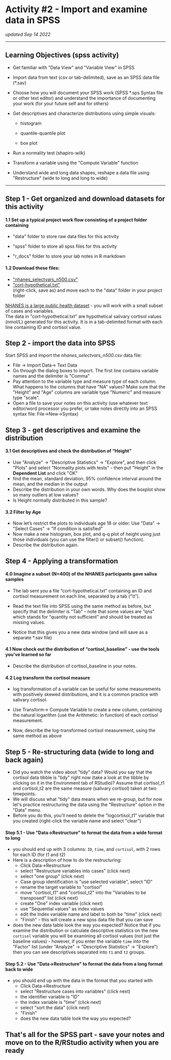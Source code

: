 # Activity #2 - Import and examine data in SPSS  
*updated Sep 14 2022*

------------------------------------------------------------------------

## Learning Objectives (spss activity)

-   Get familiar with "Data View" and "Variable View" in SPSS  

-   Import data from text (csv or tab-delimited), save as an SPSS data file (\*.sav)  

-   Choose how you will document your SPSS work (SPSS *.sps Syntax file or other text editor) and understand the importance of documenting your work (for your future self and for others)  

-   Get descriptives and characterize distributions using simple visuals:

    -   histogram

    -   quantile-quantile plot

    -   box plot

-   Run a normality test (shapiro-wilk)

-   Transform a variable using the "Compute Variable" function    

-   Understand wide and long data shapes, reshape a data file using "Restructure" (wide to long and long to wide)  

------------------------------------------------------------------------



## Step 1 - Get organized and download datasets for this activity

#### 1.1 Set up a typical project work flow consisting of a project folder containing

-   "data" folder to store raw data files for this activity  
    
-   "spss" folder to store all spss files for this activity  

-   "r_docs" folder to store your lab notes in R markdown  


#### 1.2 Download these files:  
- ["nhanes_selectvars_n500.csv"](../data/nhanes_selectvars_n500.csv)  
- ["cort-hypothetical.txt"](../data/cort-hypothetical.txt)  
(right-click, save as) and move each to the "data" folder in your project folder  

[NHANES is a large public health dataset](https://www.rdocumentation.org/packages/NHANES/versions/2.1.0/topics/NHANES) - you will work with a small subset of cases and variables.  
The data in "cort-hypothetical.txt" are hypothetical salivary cortisol values (nmol/L) generated for this activity. It is in a tab-delimited format with each line containing ID and cortisol value.  

## Step 2 - import the data into SPSS  

Start SPSS and import the *nhanes\_selectvars\_n500.csv* data file:  

- File -\> Import Data-\> Text Data  
- Go through the dialog boxes to import. The first line contains variable names and the delimiter is "Comma"  
- Pay attention to the variable type and measure type of each column. What happens to the columns that have "NA" values? Make sure that the "Height" and "Age" columns are variable type "Numeric" and measure type "scale".  
- Open a file to save your notes on this activity (use whatever text editor/word processor you prefer, or take notes directly into an SPSS syntax file: File->New->Syntax)  

## Step 3 - get descriptives and examine the distribution  

#### 3.1 Get descriptives and check the distribution of “Height” 
-   Use "Analyze" -\> "Descriptive Statistics" -\> "Explore", and then click "Plots" and select "Normality plots with tests" - then put "Height" in the **Dependent List** and click "OK"
-   find the mean, standard deviation, 95% confidence interval around the mean, and the median in the output
-   Describe the distribution in your own words. Why does the boxplot show so many outliers at low values?
-   Is Height normally distributed in this sample?

#### 3.2 Filter by Age

-   Now let’s restrict the plots to individuals age 18 or older. Use  "Data" -\> "Select Cases" -\> "If condition is satisfied"
-   Now make a new histogram, box plot, and q-q plot of height using just those individuals (you can use the filter() or subset() function).
-   Describe the distribution again.

## Step 4 - Applying a transformation

#### 4.0 Imagine a subset (N=400) of the NHANES participants gave saliva samples 
- The lab sent you a file “cort-hypothetical.txt” containing an ID and cortisol measurement on each line, separated by a tab (“\\t”).

- Read the text file into SPSS using the same method as before, but specify that the delimiter is "Tab" - note that some values
are “qns” which stands for “quantity not sufficient” and should be
treated as missing values.

- Notice that this gives you a new data window (and will save as a separate *.sav file)  

#### 4.1 Now check out the distribution of “cortisol\_baseline” - use the tools you've learned so far

- Describe the distribution of cortisol\_baseline in your notes.

#### 4.2 Log transform the cortisol measure  

- log transformation of a variable can be useful for some measurements with positively skewed distributions, and it is a common practice with salivary cortisol.

- Use Transform-\> Compute Variable to create a new column, containing the natural logarithm (use the Arithmetic: ln function) of each cortisol measurement. 

- Now, describe the log-transformed cortisol measurement, using the same method as above  

## Step 5 - Re-structuring data (wide to long and back again)  

-   Did you watch the video about "tidy" data? Would you say that the cortisol data tibble is "tidy" right now (take a look at the tibble by clicking on it in the Environment tab of RStudio)? Assume that cortisol_t1 and cortisol_t2 are the same measure (salivary cortisol) taken at two timepoints.  
-   We will discuss what "tidy" data means when we re-group, but for now let's practice restructuring the data using the "Restructure" option in the "Data" menu.  
-   Before you do this, you'll need to delete the "logcortisol_t1" variable that you created (right-click the variable name and select "clear")   

#### Step 5.1 - Use "Data->Restructure" to format the data from a wide format to long   
 - you should end up with 3 columns: `ID`, `time`, and `cortisol`, with 2 rows for each ID (for t1 and t2)
 - Here is a description of how to do the restructuring:
   - Click Data->Restructure  
   - select "Restructure variables into cases" (click next)  
   - select "one group" (click next)  
   - Case group identification is "use selected variable", select "ID"  
   - rename the target variable to "cortisol"  
   - move "cortisol_t1" and "cortisol_t2" into the "Variables to be transposed" list (click next)  
   - create "One" index variable (click next)  
   - use "Sequential values" as index values  
   - edit the Index variable name and label to both be "time" (click next)  
   - "Finish" - this will create a new spss data file that you can save  
 - does the new data table look the way you expected? Notice that if you examine the distribution or calculate descriptive statistics on the new `cortisol` variable you will be examining all cortisol values (not just the baseline values) - however, if you enter the variable `time` into the "Factor" list (under "Analyze" -\> "Descriptive Statistics" -\> "Explore") then you can see descriptives separated into `t1` and `t2` groups.    
 

#### Step 5.2 - Use "Data->Restructure" to format the data from a long format back to wide  

- you should end up with the data in the format that you started with  
  - Click Data->Restructure  
   - select "Restructure cases into variables" (click next)  
   - the identifier variable is "ID"   
   - the index variable is "time" (click next)  
   - select "sort the data" (click next)  
   - "Finish" 
   - does the new data table look the way you expected?  

## That's all for the SPSS part - save your notes and move on to the R/RStudio activity when you are ready  
